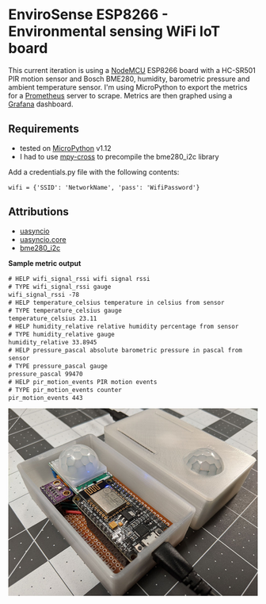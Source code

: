 # EnviroSense ESP8266 - Environmental sensing WiFi IoT board
This current iteration is using a [NodeMCU](https://en.wikipedia.org/wiki/NodeMCU) ESP8266 board with a HC-SR501 PIR motion sensor and Bosch BME280, humidity, barometric pressure and ambient temperature sensor.
I'm using MicroPython to export the metrics for a [Prometheus](http://prometheus.io/) server to scrape.
Metrics are then graphed using a [Grafana](https://grafana.com/) dashboard.

## Requirements
- tested on [MicroPython](https://github.com/micropython/micropython/) v1.12
- I had to use [mpy-cross](https://github.com/micropython/micropython/tree/master/mpy-cross) to precompile the bme280_i2c library

Add a credentials.py file with the following contents:
```
wifi = {'SSID': 'NetworkName', 'pass': 'WifiPassword'}
```

## Attributions
- [uasyncio](https://github.com/micropython/micropython-lib/tree/master/uasyncio)
- [uasyncio.core](https://github.com/micropython/micropython-lib/tree/master/uasyncio.core)
- [bme280_i2c](https://github.com/triplepoint/micropython_bme280_i2c)

**Sample metric output**
```
# HELP wifi_signal_rssi wifi signal rssi
# TYPE wifi_signal_rssi gauge
wifi_signal_rssi -78
# HELP temperature_celsius temperature in celsius from sensor
# TYPE temperature_celsius gauge
temperature_celsius 23.11
# HELP humidity_relative relative humidity percentage from sensor
# TYPE humidity_relative gauge
humidity_relative 33.8945
# HELP pressure_pascal absolute barometric pressure in pascal from sensor
# TYPE pressure_pascal gauge
pressure_pascal 99470
# HELP pir_motion_events PIR motion events
# TYPE pir_motion_events counter
pir_motion_events 443
```

![Assembled EnviroSense in 3D printed enclosure](EnviroSense-assembled-with-enclosure.jpg?raw=true)